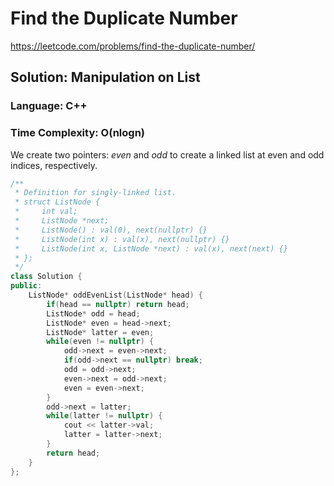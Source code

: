 # Find the Duplicate Number
https://leetcode.com/problems/find-the-duplicate-number/

## Solution: Manipulation on List
### Language: C++
### Time Complexity: O(nlogn)

We create two pointers: *even* and *odd* to create a linked list at even and odd indices, respectively.

```c++
/**
 * Definition for singly-linked list.
 * struct ListNode {
 *     int val;
 *     ListNode *next;
 *     ListNode() : val(0), next(nullptr) {}
 *     ListNode(int x) : val(x), next(nullptr) {}
 *     ListNode(int x, ListNode *next) : val(x), next(next) {}
 * };
 */
class Solution {
public:
    ListNode* oddEvenList(ListNode* head) {
        if(head == nullptr) return head;
        ListNode* odd = head;
        ListNode* even = head->next;
        ListNode* latter = even;
        while(even != nullptr) {
            odd->next = even->next;
            if(odd->next == nullptr) break;            
            odd = odd->next;
            even->next = odd->next;
            even = even->next;
        }
        odd->next = latter;
        while(latter != nullptr) {
            cout << latter->val;
            latter = latter->next;
        }
        return head;
    }
};
```
